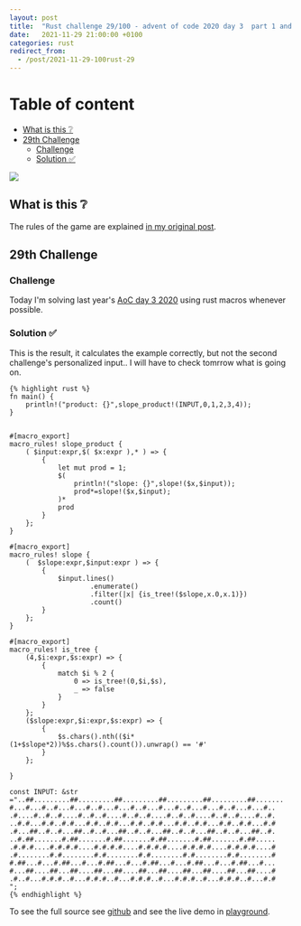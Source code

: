 ```yaml
---
layout: post
title:  "Rust challenge 29/100 - advent of code 2020 day 3  part 1 and 2"
date:   2021-11-29 21:00:00 +0100
categories: rust
redirect_from:
  - /post/2021-11-29-100rust-29
---
```



#  Table of content
<!-- MarkdownTOC autolink="true" -->

- [What is this :grey_question:](#what-is-this-grey_question)
- [29th Challenge](#29th-challenge)
	- [Challenge](#challenge)
	- [Solution :white_check_mark:](#solution-white_check_mark)

<!-- /MarkdownTOC -->
![](/assets/img/aoc.png)
## What is this :grey_question: 

The rules of the game are explained [in my original post](https://maebli.github.io/rust/2021/10/18/100rust.html). 

## 29th Challenge
### Challenge

Today I'm solving last year's [AoC day 3 2020](ttps://adventofcode.com/2020/day/3) using rust macros whenever possible.

### Solution :white_check_mark:

This is the result, it calculates the example correctly, but not the second challenge's personalized input.. I will have to check tomrrow what is going on. 

	{% highlight rust %}
	fn main() {
	    println!("product: {}",slope_product!(INPUT,0,1,2,3,4));
	}


	#[macro_export]
	macro_rules! slope_product {
	    ( $input:expr,$( $x:expr ),* ) => {
	        {
	            let mut prod = 1;
	            $(
	                println!("slope: {}",slope!($x,$input));
	                prod*=slope!($x,$input);
	            )*
	            prod
	        }
	    };
	}

	#[macro_export]
	macro_rules! slope {
	    (  $slope:expr,$input:expr ) => {
	        {
	            $input.lines()
	                    .enumerate()
	                    .filter(|x| {is_tree!($slope,x.0,x.1)})
	                    .count()
	        }
	    };
	}

	#[macro_export]
	macro_rules! is_tree {
	    (4,$i:expr,$s:expr) => {
	        {
	            match $i % 2 {
	                0 => is_tree!(0,$i,$s),
	                _ => false
	            }
	        }
	    };
	    ($slope:expr,$i:expr,$s:expr) => {
	        {
	            $s.chars().nth(($i*(1+$slope*2))%$s.chars().count()).unwrap() == '#'
	        }
	    };

	}

	const INPUT: &str ="..##.........##.........##.........##.........##.........##.......
	#...#...#..#...#...#..#...#...#..#...#...#..#...#...#..#...#...#..
	.#....#..#..#....#..#..#....#..#..#....#..#..#....#..#..#....#..#.
	..#.#...#.#..#.#...#.#..#.#...#.#..#.#...#.#..#.#...#.#..#.#...#.#
	.#...##..#..#...##..#..#...##..#..#...##..#..#...##..#..#...##..#.
	..#.##.......#.##.......#.##.......#.##.......#.##.......#.##.....
	.#.#.#....#.#.#.#....#.#.#.#....#.#.#.#....#.#.#.#....#.#.#.#....#
	.#........#.#........#.#........#.#........#.#........#.#........#
	#.##...#...#.##...#...#.##...#...#.##...#...#.##...#...#.##...#...
	#...##....##...##....##...##....##...##....##...##....##...##....#
	.#..#...#.#.#..#...#.#.#..#...#.#.#..#...#.#.#..#...#.#.#..#...#.#
	";
	{% endhighlight %}


To see the full source see [github](https://github.com/maebli/100rustsnippets/tree/master/aco-2020-day3) and see the live demo in [playground](https://play.rust-lang.org/?version=stable&edition=2021&gist=1a5a59360ddcee424083abe8bdd4cbe7). 
